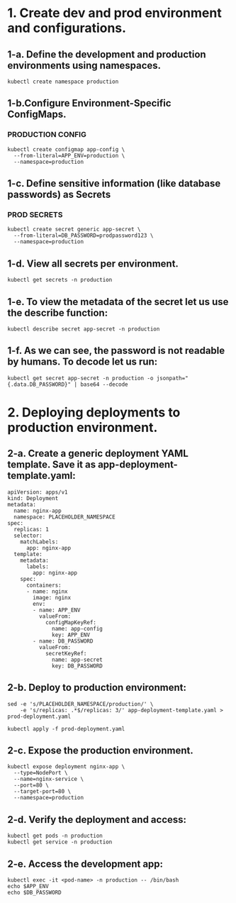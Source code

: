# 1. Create dev and prod environment and configurations.
## 1-a. Define the development and production environments using namespaces.

```
kubectl create namespace production
```

## 1-b.Configure Environment-Specific ConfigMaps.

### PRODUCTION CONFIG
```
kubectl create configmap app-config \
  --from-literal=APP_ENV=production \
  --namespace=production
```

## 1-c. Define sensitive information (like database passwords) as Secrets
### PROD SECRETS
```
kubectl create secret generic app-secret \
  --from-literal=DB_PASSWORD=prodpassword123 \
  --namespace=production
```
## 1-d. View all secrets per environment.
```
kubectl get secrets -n production
```
## 1-e. To view the metadata of the secret let us use the describe function:
```
kubectl describe secret app-secret -n production
```
## 1-f. As we can see, the password is not readable by humans. To decode let us run:
```
kubectl get secret app-secret -n production -o jsonpath="{.data.DB_PASSWORD}" | base64 --decode
```
# 2. Deploying deployments to production environment.
## 2-a. Create a generic deployment YAML template. Save it as app-deployment-template.yaml:
```
apiVersion: apps/v1
kind: Deployment
metadata:
  name: nginx-app
  namespace: PLACEHOLDER_NAMESPACE
spec:
  replicas: 1
  selector:
    matchLabels:
      app: nginx-app
  template:
    metadata:
      labels:
        app: nginx-app
    spec:
      containers:
      - name: nginx
        image: nginx
        env:
        - name: APP_ENV
          valueFrom:
            configMapKeyRef:
              name: app-config
              key: APP_ENV
        - name: DB_PASSWORD
          valueFrom:
            secretKeyRef:
              name: app-secret
              key: DB_PASSWORD
```
## 2-b. Deploy to production environment:
```
sed -e 's/PLACEHOLDER_NAMESPACE/production/' \
    -e 's/replicas: .*$/replicas: 3/' app-deployment-template.yaml > prod-deployment.yaml

kubectl apply -f prod-deployment.yaml
```
## 2-c. Expose the production environment.
```
kubectl expose deployment nginx-app \
  --type=NodePort \
  --name=nginx-service \
  --port=80 \
  --target-port=80 \
  --namespace=production
```
## 2-d. Verify the deployment and access:
```
kubectl get pods -n production
kubectl get service -n production
```
## 2-e. Access the development app:
```
kubectl exec -it <pod-name> -n production -- /bin/bash
echo $APP_ENV
echo $DB_PASSWORD
```
